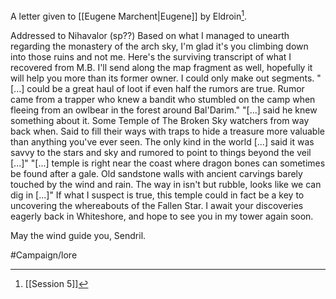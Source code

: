 A letter given to [[Eugene Marchent|Eugene]] by Eldroin[^1].

Addressed to Nihavalor (sp??) 
Based on what I managed to unearth regarding the monastery of the arch sky, I'm glad it's you climbing down into those ruins and not me.
Here's the surviving transcript of what I recovered from M.B.
I'll send along the map fragment as well, hopefully it will help you more than its former owner.
I could only make out segments.
	"[...] could be a great haul of loot if even half the rumors are true. Rumor came from a trapper who knew a bandit who stumbled on the camp when fleeing from an owlbear in the forest around Bal'Darim."
	"[...] said he knew something about it. Some Temple of The Broken Sky watchers from way back when. Said to fill their ways with traps to hide a treasure more valuable than anything you've ever seen. The only kind in the world [...] said it was savvy to the stars and sky and rumored to point to things beyond the veil [...]"
	"[...] temple is right near the coast where dragon bones can sometimes be found after a gale. Old sandstone walls with ancient carvings barely touched by the wind and rain. The way in isn't but rubble, looks like we can dig in [...]"
If what I suspect is true, this temple could in fact be a key to uncovering the whereabouts of the Fallen Star.
I await your discoveries eagerly back in Whiteshore, and hope to see you in my tower again soon.

May the wind guide you,
Sendril.

[^1]: [[Session 5]]

#Campaign/lore